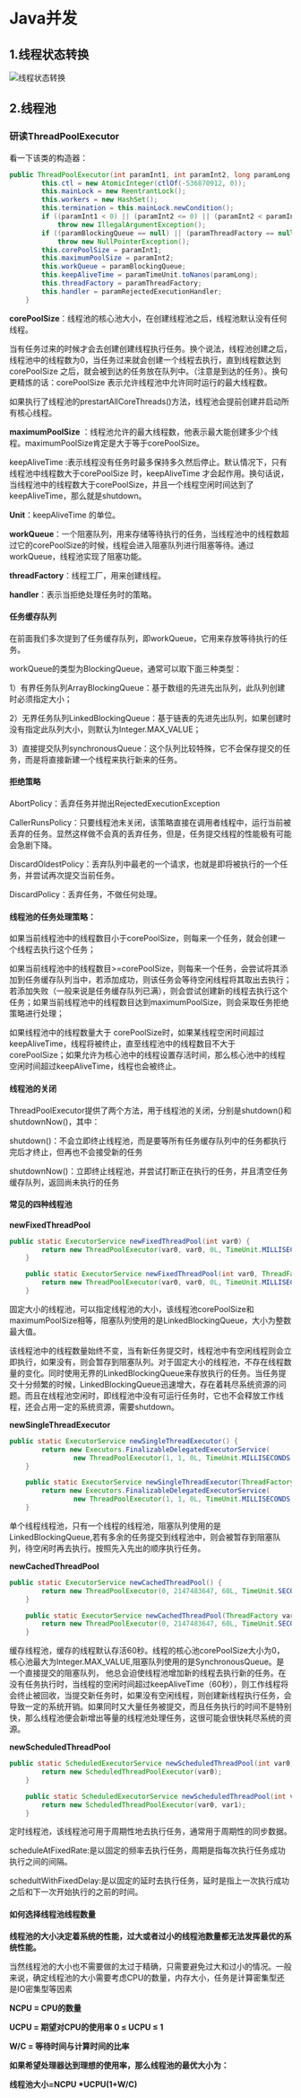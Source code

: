 # Java并发

## 1.线程状态转换

![线程状态转换](pic/线程状态转换.png)

## 2.线程池

### 研读ThreadPoolExecutor

看一下该类的构造器：

```Java
public ThreadPoolExecutor(int paramInt1, int paramInt2, long paramLong, TimeUnit paramTimeUnit, BlockingQueue<Runnable> paramBlockingQueue, ThreadFactory paramThreadFactory, RejectedExecutionHandler paramRejectedExecutionHandler) {
		this.ctl = new AtomicInteger(ctlOf(-536870912, 0));
		this.mainLock = new ReentrantLock();
		this.workers = new HashSet();
		this.termination = this.mainLock.newCondition();
		if ((paramInt1 < 0) || (paramInt2 <= 0) || (paramInt2 < paramInt1) || (paramLong < 0L))
			throw new IllegalArgumentException();
		if ((paramBlockingQueue == null) || (paramThreadFactory == null) || (paramRejectedExecutionHandler == null))
			throw new NullPointerException();
		this.corePoolSize = paramInt1;
		this.maximumPoolSize = paramInt2;
		this.workQueue = paramBlockingQueue;
		this.keepAliveTime = paramTimeUnit.toNanos(paramLong);
		this.threadFactory = paramThreadFactory;
		this.handler = paramRejectedExecutionHandler;
	}
```

**corePoolSize**：线程池的核心池大小，在创建线程池之后，线程池默认没有任何线程。

当有任务过来的时候才会去创建创建线程执行任务。换个说法，线程池创建之后，线程池中的线程数为0，当任务过来就会创建一个线程去执行，直到线程数达到corePoolSize 之后，就会被到达的任务放在队列中。（注意是到达的任务）。换句更精炼的话：corePoolSize 表示允许线程池中允许同时运行的最大线程数。

如果执行了线程池的prestartAllCoreThreads()方法，线程池会提前创建并启动所有核心线程。

**maximumPoolSize** ：线程池允许的最大线程数，他表示最大能创建多少个线程。maximumPoolSize肯定是大于等于corePoolSize。

keepAliveTime :表示线程没有任务时最多保持多久然后停止。默认情况下，只有线程池中线程数大于corePoolSize 时，keepAliveTime 才会起作用。换句话说，当线程池中的线程数大于corePoolSize，并且一个线程空闲时间达到了keepAliveTime，那么就是shutdown。

**Unit**：keepAliveTime 的单位。

**workQueue**：一个阻塞队列，用来存储等待执行的任务，当线程池中的线程数超过它的corePoolSize的时候，线程会进入阻塞队列进行阻塞等待。通过workQueue，线程池实现了阻塞功能。

**threadFactory**：线程工厂，用来创建线程。

**handler**：表示当拒绝处理任务时的策略。

#### 任务缓存队列

在前面我们多次提到了任务缓存队列，即workQueue，它用来存放等待执行的任务。

workQueue的类型为BlockingQueue<Runnable>，通常可以取下面三种类型：

1）有界任务队列ArrayBlockingQueue：基于数组的先进先出队列，此队列创建时必须指定大小；

2）无界任务队列LinkedBlockingQueue：基于链表的先进先出队列，如果创建时没有指定此队列大小，则默认为Integer.MAX_VALUE；

3）直接提交队列synchronousQueue：这个队列比较特殊，它不会保存提交的任务，而是将直接新建一个线程来执行新来的任务。

#### 拒绝策略

AbortPolicy：丢弃任务并抛出RejectedExecutionException

CallerRunsPolicy：只要线程池未关闭，该策略直接在调用者线程中，运行当前被丢弃的任务。显然这样做不会真的丢弃任务，但是，任务提交线程的性能极有可能会急剧下降。

DiscardOldestPolicy：丢弃队列中最老的一个请求，也就是即将被执行的一个任务，并尝试再次提交当前任务。

DiscardPolicy：丢弃任务，不做任何处理。

#### 线程池的任务处理策略：

如果当前线程池中的线程数目小于corePoolSize，则每来一个任务，就会创建一个线程去执行这个任务；

如果当前线程池中的线程数目>=corePoolSize，则每来一个任务，会尝试将其添加到任务缓存队列当中，若添加成功，则该任务会等待空闲线程将其取出去执行；若添加失败（一般来说是任务缓存队列已满），则会尝试创建新的线程去执行这个任务；如果当前线程池中的线程数目达到maximumPoolSize，则会采取任务拒绝策略进行处理；

如果线程池中的线程数量大于 corePoolSize时，如果某线程空闲时间超过keepAliveTime，线程将被终止，直至线程池中的线程数目不大于corePoolSize；如果允许为核心池中的线程设置存活时间，那么核心池中的线程空闲时间超过keepAliveTime，线程也会被终止。

#### 线程池的关闭

ThreadPoolExecutor提供了两个方法，用于线程池的关闭，分别是shutdown()和shutdownNow()，其中：

shutdown()：不会立即终止线程池，而是要等所有任务缓存队列中的任务都执行完后才终止，但再也不会接受新的任务

shutdownNow()：立即终止线程池，并尝试打断正在执行的任务，并且清空任务缓存队列，返回尚未执行的任务

#### 常见的四种线程池

**newFixedThreadPool**

```Java
public static ExecutorService newFixedThreadPool(int var0) {
		return new ThreadPoolExecutor(var0, var0, 0L, TimeUnit.MILLISECONDS, new LinkedBlockingQueue());
	}

	public static ExecutorService newFixedThreadPool(int var0, ThreadFactory var1) {
		return new ThreadPoolExecutor(var0, var0, 0L, TimeUnit.MILLISECONDS, new LinkedBlockingQueue(), var1);
	}
```

固定大小的线程池，可以指定线程池的大小，该线程池corePoolSize和maximumPoolSize相等，阻塞队列使用的是LinkedBlockingQueue，大小为整数最大值。

该线程池中的线程数量始终不变，当有新任务提交时，线程池中有空闲线程则会立即执行，如果没有，则会暂存到阻塞队列。对于固定大小的线程池，不存在线程数量的变化。同时使用无界的LinkedBlockingQueue来存放执行的任务。当任务提交十分频繁的时候，LinkedBlockingQueue迅速增大，存在着耗尽系统资源的问题。而且在线程池空闲时，即线程池中没有可运行任务时，它也不会释放工作线程，还会占用一定的系统资源，需要shutdown。

**newSingleThreadExecutor**

```Java
public static ExecutorService newSingleThreadExecutor() {
		return new Executors.FinalizableDelegatedExecutorService(
				new ThreadPoolExecutor(1, 1, 0L, TimeUnit.MILLISECONDS, new LinkedBlockingQueue()));
	}

	public static ExecutorService newSingleThreadExecutor(ThreadFactory var0) {
		return new Executors.FinalizableDelegatedExecutorService(
				new ThreadPoolExecutor(1, 1, 0L, TimeUnit.MILLISECONDS, new LinkedBlockingQueue(), var0));
	}
```

单个线程线程池，只有一个线程的线程池，阻塞队列使用的是LinkedBlockingQueue,若有多余的任务提交到线程池中，则会被暂存到阻塞队列，待空闲时再去执行。按照先入先出的顺序执行任务。

**newCachedThreadPool**

```Java
public static ExecutorService newCachedThreadPool() {
		return new ThreadPoolExecutor(0, 2147483647, 60L, TimeUnit.SECONDS, new SynchronousQueue());
	}

	public static ExecutorService newCachedThreadPool(ThreadFactory var0) {
		return new ThreadPoolExecutor(0, 2147483647, 60L, TimeUnit.SECONDS, new SynchronousQueue(), var0);
	}
```

缓存线程池，缓存的线程默认存活60秒。线程的核心池corePoolSize大小为0，核心池最大为Integer.MAX_VALUE,阻塞队列使用的是SynchronousQueue。是一个直接提交的阻塞队列，    他总会迫使线程池增加新的线程去执行新的任务。在没有任务执行时，当线程的空闲时间超过keepAliveTime（60秒），则工作线程将会终止被回收，当提交新任务时，如果没有空闲线程，则创建新线程执行任务，会导致一定的系统开销。如果同时又大量任务被提交，而且任务执行的时间不是特别快，那么线程池便会新增出等量的线程池处理任务，这很可能会很快耗尽系统的资源。

**newScheduledThreadPool**

```Java
public static ScheduledExecutorService newScheduledThreadPool(int var0) {
        return new ScheduledThreadPoolExecutor(var0);
    }

    public static ScheduledExecutorService newScheduledThreadPool(int var0, ThreadFactory var1) {
        return new ScheduledThreadPoolExecutor(var0, var1);
    }
```

定时线程池，该线程池可用于周期性地去执行任务，通常用于周期性的同步数据。

scheduleAtFixedRate:是以固定的频率去执行任务，周期是指每次执行任务成功执行之间的间隔。

schedultWithFixedDelay:是以固定的延时去执行任务，延时是指上一次执行成功之后和下一次开始执行的之前的时间。

#### 如何选择线程池线程数量

**线程池的大小决定着系统的性能，过大或者过小的线程池数量都无法发挥最优的系统性能。**

当然线程池的大小也不需要做的太过于精确，只需要避免过大和过小的情况。一般来说，确定线程池的大小需要考虑CPU的数量，内存大小，任务是计算密集型还是IO密集型等因素

**NCPU = CPU的数量**

**UCPU = 期望对CPU的使用率 0 ≤ UCPU ≤ 1**

**W/C = 等待时间与计算时间的比率**

**如果希望处理器达到理想的使用率，那么线程池的最优大小为：**

**线程池大小=NCPU \*UCPU(1+W/C)**